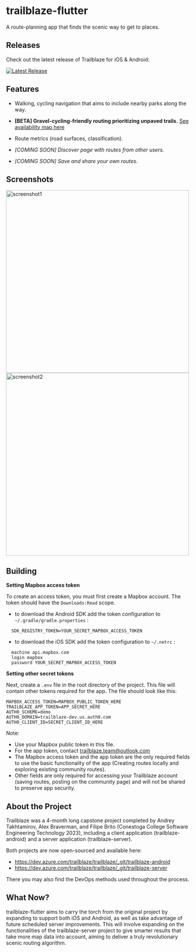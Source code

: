 
# trailblaze-flutter

A route-planning app that finds the scenic way to get to places. 


## Releases
Check out the latest release of Trailblaze for iOS & Android:

[![Latest Release](https://img.shields.io/github/v/release/andreytakhtamirov/trailblaze-flutter?include_prereleases&style=flat)](https://github.com/andreytakhtamirov/trailblaze-flutter/releases/latest)


## Features
- Walking, cycling navigation that aims to include nearby parks along the way.
- **[BETA] Gravel-cycling-friendly routing prioritizing unpaved trails.** [See availability map here](https://github.com/andreytakhtamirov/trailblaze-pathsense#supported-regions)
- Route metrics (road surfaces, classification).

- *[COMING SOON] Discover page with routes from other users.*
- *[COMING SOON] Save and share your own routes.*


## Screenshots
<img width="500" alt="screenshot1" src="https://github.com/andreytakhtamirov/trailblaze-flutter/assets/70922688/245bb520-016d-44db-930c-8f48dced1489">
<img width="500" alt="screenshot2" src="https://github.com/andreytakhtamirov/trailblaze-flutter/assets/70922688/c6a3d4fc-a71e-477f-8e7d-5f876c3877e7">


## Building

**Setting Mapbox access token**

To create an access token, you must first create a Mapbox account. The token should have the `Downloads:Read` scope.

-   to download the Android SDK add the token configuration to  `~/.gradle/gradle.properties`  :
```
  SDK_REGISTRY_TOKEN=YOUR_SECRET_MAPBOX_ACCESS_TOKEN
```

-   to download the iOS SDK add the token configuration to  `~/.netrc`  :

```
  machine api.mapbox.com
  login mapbox
  password YOUR_SECRET_MAPBOX_ACCESS_TOKEN
```

**Setting other secret tokens**

Next, create a `.env` file in the root directory of the project. This file will contain other tokens required for the app. The file should look like this:

    MAPBOX_ACCESS_TOKEN=MAPBOX_PUBLIC_TOKEN_HERE
    TRAILBLAZE_APP_TOKEN=APP_SECRET_HERE
    AUTH0_SCHEME=demo
    AUTH0_DOMAIN=trailblaze-dev.us.auth0.com
    AUTH0_CLIENT_ID=SECRET_CLIENT_ID_HERE
    
Note:
- Use your Mapbox public token in this file.
- For the app token, contact trailblaze.team@outlook.com
- The Mapbox access token and the app token are the only required fields to use the basic functionality of the app (Creating routes locally and exploring existing community routes).
- Other fields are only required for accessing your Trailblaze account (saving routes, posting on the community page) and will not be shared to preserve app security.


## About the Project

Trailblaze was a 4-month long capstone project completed by Andrey Takhtamirov, Alex Braverman, and Filipe Brito (Conestoga College Software Engineering Technology 2023), including a client application (trailblaze-android) and a server application (trailblaze-server).

Both projects are now open-sourced and available here:
- https://dev.azure.com/trailblaze/trailblaze/_git/trailblaze-android
- https://dev.azure.com/trailblaze/trailblaze/_git/trailblaze-server

There you may also find the DevOps methods used throughout the process.


## What Now?

trailblaze-flutter aims to carry the torch from the original project by expanding to support both iOS and Android, as well as take advantage of future scheduled server improvements. This will involve expanding on the functionalities of the trailblaze-server project to give smarter results that take more map data into account, aiming to deliver a truly revolutionary scenic routing algorithm.

